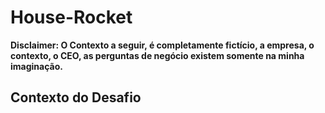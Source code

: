 # House-Rocket

**Disclaimer: O Contexto a seguir, é completamente fictício, a empresa, o contexto, o CEO, as perguntas de negócio existem somente na minha imaginação.**

## Contexto do Desafio
